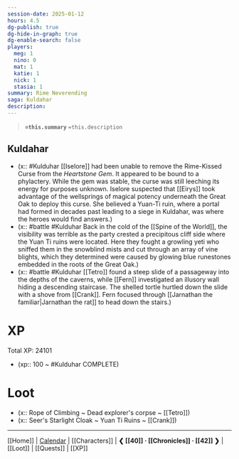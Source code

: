 ```yaml
---
session-date: 2025-01-12
hours: 4.5
dg-publish: true
dg-hide-in-graph: true
dg-enable-search: false
players:
  meg: 1
  nino: 0
  mat: 1
  katie: 1
  nick: 1
  stasia: 1
summary: Rime Neverending
saga: Kuldahar
description: 
---
```


> **`=this.summary`**
> `=this.description`

## Kuldahar
- (x:: #Kulduhar [[Iselore]] had been unable to remove the Rime-Kissed Curse from the *Heartstone Gem*. It appeared to be bound to a phylactery. While the gem was stable, the curse was still leeching its energy for purposes unknown. Iselore suspected that [[Eirys]] took advantage of the wellsprings of magical potency underneath the Great Oak to deploy this curse. She believed a Yuan-Ti ruin, where a portal had formed in decades past leading to a siege in Kuldahar, was where the heroes would find answers.)
- (x:: #battle #Kulduhar Back in the cold of the [[Spine of the World]], the visibility was terrible as the party crested a precipitous cliff side where the Yuan Ti ruins were located. Here they fought a growling yeti who sniffed them in the snowblind mists and cut through an array of vine blights, which they determined were caused by glowing blue runestones embedded in the roots of the Great Oak.)
- (x:: #battle #Kulduhar [[Tetro]] found a steep slide of a passageway into the depths of the caverns, while [[Fern]] investigated an illusory wall hiding a descending staircase. The shelled tortle hurtled down the slide with a shove from [[Crank]]. Fern focused through [[Jarnathan the familiar|Jarnathan the rat]] to head down the stairs.)

# XP
Total XP: 24101
- (xp:: 100 ~ #Kulduhar COMPLETE) 

# Loot
- (x:: Rope of Climbing ~ Dead explorer's corpse ~ [[Tetro]])
- (x:: Seer's Starlight Cloak ~ Yuan Ti Ruins ~ [[Crank]])
  
---
[[Home]] | [Calendar](https://app.fantasy-calendar.com/calendars/38f9e3f5098bac1f655a4fb4241f35eb) | [[Characters]] | **❮ [[40]] · [[Chronicles]] ·  [[42]] ❯** | [[Loot]] | [[Quests]]  | [[XP]]